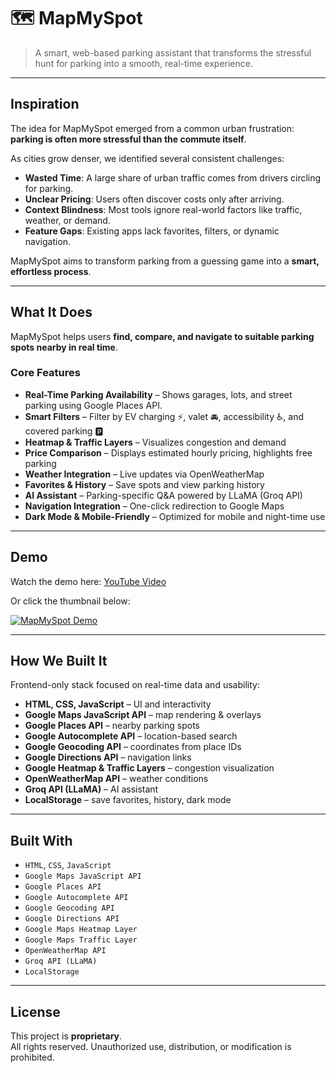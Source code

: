 # 🗺️ MapMySpot 
> A smart, web-based parking assistant that transforms the stressful hunt for parking into a smooth, real-time experience.

---

## Inspiration
The idea for MapMySpot emerged from a common urban frustration: **parking is often more stressful than the commute itself**.  

As cities grow denser, we identified several consistent challenges:
- **Wasted Time**: A large share of urban traffic comes from drivers circling for parking.  
- **Unclear Pricing**: Users often discover costs only after arriving.  
- **Context Blindness**: Most tools ignore real-world factors like traffic, weather, or demand.  
- **Feature Gaps**: Existing apps lack favorites, filters, or dynamic navigation.  

MapMySpot aims to transform parking from a guessing game into a **smart, effortless process**.

---

## What It Does
MapMySpot helps users **find, compare, and navigate to suitable parking spots nearby in real time**.

### Core Features
- **Real-Time Parking Availability** – Shows garages, lots, and street parking using Google Places API.  
- **Smart Filters** – Filter by EV charging ⚡, valet 🚘, accessibility ♿, and covered parking 🅿️  
- **Heatmap & Traffic Layers** – Visualizes congestion and demand  
- **Price Comparison** – Displays estimated hourly pricing, highlights free parking  
- **Weather Integration** – Live updates via OpenWeatherMap  
- **Favorites & History** – Save spots and view parking history  
- **AI Assistant** – Parking-specific Q&A powered by LLaMA (Groq API)  
- **Navigation Integration** – One-click redirection to Google Maps  
- **Dark Mode & Mobile-Friendly** – Optimized for mobile and night-time use  

---

## Demo
Watch the demo here: [YouTube Video](https://youtu.be/wvt92OrE464?si=HpGQ-gXdTp5rPOQX)  

Or click the thumbnail below:  

[![MapMySpot Demo](https://img.youtube.com/vi/wvt92OrE464/0.jpg)](https://youtu.be/wvt92OrE464?si=HpGQ-gXdTp5rPOQX)

---

## How We Built It
Frontend-only stack focused on real-time data and usability:
- **HTML, CSS, JavaScript** – UI and interactivity  
- **Google Maps JavaScript API** – map rendering & overlays  
- **Google Places API** – nearby parking spots  
- **Google Autocomplete API** – location-based search  
- **Google Geocoding API** – coordinates from place IDs  
- **Google Directions API** – navigation links  
- **Google Heatmap & Traffic Layers** – congestion visualization  
- **OpenWeatherMap API** – weather conditions  
- **Groq API (LLaMA)** – AI assistant  
- **LocalStorage** – save favorites, history, dark mode  

---

## Built With
- `HTML`, `CSS`, `JavaScript`  
- `Google Maps JavaScript API`  
- `Google Places API`  
- `Google Autocomplete API`  
- `Google Geocoding API`  
- `Google Directions API`  
- `Google Maps Heatmap Layer`  
- `Google Maps Traffic Layer`  
- `OpenWeatherMap API`  
- `Groq API (LLaMA)`  
- `LocalStorage`  

---

## License
This project is **proprietary**.  
All rights reserved. Unauthorized use, distribution, or modification is prohibited.  
